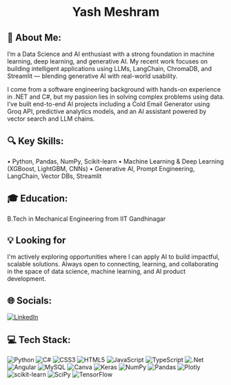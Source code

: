 <!-- ## My Github stats
![GitHub stats](https://github-readme-stats.vercel.app/api?username=yash-meshram&show_icons=true&theme=dark)

[![Top Langs](https://github-readme-stats.vercel.app/api/top-langs/?username=yash-meshram&show_icons=true&theme=dark)](https://github.com/yash-meshram/github-readme-stats) -->

<h1 align="center">Yash Meshram</h1>

## 💫 About Me:
I’m a Data Science and AI enthusiast with a strong foundation in machine learning, deep learning, and generative AI. My recent work focuses on building intelligent applications using LLMs, LangChain, ChromaDB, and Streamlit — blending generative AI with real-world usability.

I come from a software engineering background with hands-on experience in .NET and C#, but my passion lies in solving complex problems using data. I’ve built end-to-end AI projects including a Cold Email Generator using Groq API, predictive analytics models, and an AI assistant powered by vector search and LLM chains.

## 🔍 Key Skills:
• Python, Pandas, NumPy, Scikit-learn
• Machine Learning & Deep Learning (XGBoost, LightGBM, CNNs)
• Generative AI, Prompt Engineering, LangChain, Vector DBs, Streamlit

## 🎓 Education:
B.Tech in Mechanical Engineering from IIT Gandhinagar

## 💡 Looking for
I'm actively exploring opportunities where I can apply AI to build impactful, scalable solutions. Always open to connecting, learning, and collaborating in the space of data science, machine learning, and AI product development.

## 🌐 Socials:
[![LinkedIn](https://img.shields.io/badge/LinkedIn-%230077B5.svg?logo=linkedin&logoColor=white)](https://www.linkedin.com/in/yash-meshram-762357179) 
<!--[![Twitter](https://img.shields.io/badge/Twitter-%231DA1F2.svg?logo=Twitter&logoColor=white)](https://twitter.com/yASH_meshram_) -->

<!-- ## 💫 Current Projects
* Bank Direct Marketing - Data Science
* ShopForHome Website - .NET Full Stack -->

<!-- ## ![image](https://user-images.githubusercontent.com/64315038/228434884-c0185b9d-d4da-40ba-bcac-795d07929475.png) Looking for
* Job opportunity for Data Science role
* Collaborators for Data Sciene Project -->

## 💻 Tech Stack:
![Python](https://img.shields.io/badge/python-3670A0?style=for-the-badge&logo=python&logoColor=ffdd54) ![C#](https://img.shields.io/badge/c%23-%23239120.svg?style=for-the-badge&logo=c-sharp&logoColor=white) ![CSS3](https://img.shields.io/badge/css3-%231572B6.svg?style=for-the-badge&logo=css3&logoColor=white) ![HTML5](https://img.shields.io/badge/html5-%23E34F26.svg?style=for-the-badge&logo=html5&logoColor=white) ![JavaScript](https://img.shields.io/badge/javascript-%23323330.svg?style=for-the-badge&logo=javascript&logoColor=%23F7DF1E) ![TypeScript](https://img.shields.io/badge/typescript-%23007ACC.svg?style=for-the-badge&logo=typescript&logoColor=white) ![.Net](https://img.shields.io/badge/.NET-5C2D91?style=for-the-badge&logo=.net&logoColor=white) ![Angular](https://img.shields.io/badge/angular-%23DD0031.svg?style=for-the-badge&logo=angular&logoColor=white) ![MySQL](https://img.shields.io/badge/mysql-%2300f.svg?style=for-the-badge&logo=mysql&logoColor=white) ![Canva](https://img.shields.io/badge/Canva-%2300C4CC.svg?style=for-the-badge&logo=Canva&logoColor=white) ![Keras](https://img.shields.io/badge/Keras-%23D00000.svg?style=for-the-badge&logo=Keras&logoColor=white) ![NumPy](https://img.shields.io/badge/numpy-%23013243.svg?style=for-the-badge&logo=numpy&logoColor=white) ![Pandas](https://img.shields.io/badge/pandas-%23150458.svg?style=for-the-badge&logo=pandas&logoColor=white) ![Plotly](https://img.shields.io/badge/Plotly-%233F4F75.svg?style=for-the-badge&logo=plotly&logoColor=white) ![scikit-learn](https://img.shields.io/badge/scikit--learn-%23F7931E.svg?style=for-the-badge&logo=scikit-learn&logoColor=white) ![SciPy](https://img.shields.io/badge/SciPy-%230C55A5.svg?style=for-the-badge&logo=scipy&logoColor=%white) ![TensorFlow](https://img.shields.io/badge/TensorFlow-%23FF6F00.svg?style=for-the-badge&logo=TensorFlow&logoColor=white)



<!--## 📊 GitHub Stats:
![](https://github-readme-streak-stats.herokuapp.com?user='yash-meshram'&theme=dark&hide_border=true&border_radius=5)

<!--![](https://github-readme-stats.vercel.app/api?username=yash-meshram&theme=dark&hide_border=false&include_all_commits=false&count_private=false)<br/>
![](https://github-readme-streak-stats.herokuapp.com/?user=yash-meshram&theme=dark&hide_border=false)<br/>-->
<!-- ![](https://github-readme-stats.vercel.app/api/top-langs/?username=yash-meshram&theme=dark&hide_border=false&include_all_commits=false&count_private=false&layout=compact)

## 🏆 GitHub Trophies
![](https://github-profile-trophy.vercel.app/?username=yash-meshram&theme=radical&no-frame=false&no-bg=true&margin-w=4)

## 🐦 Latest Tweet
[![](https://gtce.itsvg.in/api?username=yASH_meshram_)](https://twitter.com/yASH_meshram_)

---
[![](https://visitcount.itsvg.in/api?id=yash-meshram&icon=0&color=0)]()
-->
